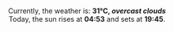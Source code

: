 <p  align="center"><br/>Currently, the weather is: <b> 31°C, <i>overcast clouds</i></b></br>Today, the sun rises at <b>04:53</b> and sets at <b>19:45</b>.</p>